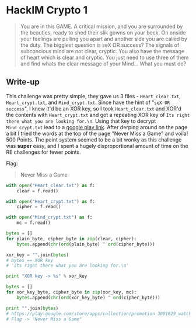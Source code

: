 # HackIM Crypto 1

>You are in this GAME. A critical mission, and you are surrounded by the beauties, ready to shed their slik gowns on your beck. On onside your feelings are pulling you apart and another side you are called by the duty. The biggiest question is seX OR success? The signals of subconcious mind are not clear, cryptic. You also have the message of heart which is clear and cryptic. You just need to use three of them and find whats the clear message of your Mind... What you must do?

## Write-up

This challenge was pretty simple, they gave us 3 files - `Heart_clear.txt`, `Heart_crypt.txt`, and `Mind_crypt.txt`. Since have the hint of "`seX OR success`", I knew it'd be an XOR key, so I took `Heart_clear.txt` and XOR'd the contents with `Heart_crypt.txt` and got a repeating XOR key of `Its right there what you are looking for.\n`. Using that key to decrypt `Mind_crypt.txt` lead to a [google play link](https://play.google.com/store/apps/collection/promotion_3001629_watch_live_games?hl=en). After derping around on the page a bit I tried the words at the top of the page "Never Miss a Game" and voila! 500 Points. The point system seemed to be a bit wonky as this challenge was **super** easy, and I spent a hugely disproportional amount of time on the RE challenges for fewer points.

Flag:
> Never Miss a Game

```python
with open("Heart_clear.txt") as f:
    clear = f.read()

with open("Heart_crypt.txt") as f:
    cipher = f.read()

with open("Mind_crypt.txt") as f:
    mc = f.read()

bytes = []
for plain_byte, cipher_byte in zip(clear, cipher):
    bytes.append(chr(ord(plain_byte) ^ ord(cipher_byte)))

xor_key = "".join(bytes)
# bytes == XOR key
# 'Its right there what you are looking for.\n'

print "XOR key -> %s" % xor_key

bytes = []
for xor_key_byte, cipher_byte in zip(xor_key, mc):
    bytes.append(chr(ord(xor_key_byte) ^ ord(cipher_byte)))

print "".join(bytes)
# https://play.google.com/store/apps/collection/promotion_3001629_watch_live_games?hl=en
# Flag -> "Never Miss a Game"
```
